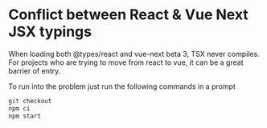 # Conflict between React & Vue Next JSX typings

When loading both @types/react and vue-next beta 3, TSX never compiles. For projects who are trying to move from react to vue, it can be a great barrier of entry.

To run into the problem just run the following commands in a prompt

```sh
git checkout
npm ci
npm start
```